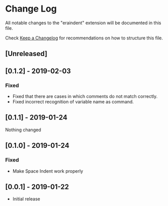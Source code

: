 # Change Log
All notable changes to the "eraindent" extension will be documented in this file.

Check [Keep a Changelog](http://keepachangelog.com/) for recommendations on how to structure this file.

## [Unreleased]

## [0.1.2] - 2019-02-03
### Fixed
- Fixed that there are cases in which comments do not match correctly.
- Fixed incorrect recognition of variable name as command.

## [0.1.1] - 2019-01-24
Nothing changed

## [0.1.0] - 2019-01-24
### Fixed
- Make Space Indent work properly

## [0.0.1] - 2019-01-22
- Initial release
